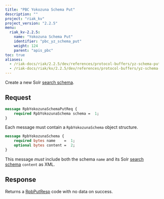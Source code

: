 ```yaml
---
title: "PBC Yokozuna Schema Put"
description: ""
project: "riak_kv"
project_version: "2.2.5"
menu:
  riak_kv-2.2.5:
    name: "Yokozuna Schema Put"
    identifier: "pbc_yz_schema_put"
    weight: 124
    parent: "apis_pbc"
toc: true
aliases:
  - /riak-docs/riak/2.2.5/dev/references/protocol-buffers/yz-schema-put
  - /riak-docs/riak/kv/2.2.5/dev/references/protocol-buffers/yz-schema-put
---
```


Create a new Solr [search schema]({{<baseurl>}}riak/kv/2.2.5/developing/usage/search-schemas).

## Request

```protobuf
message RpbYokozunaSchemaPutReq {
    required RpbYokozunaSchema schema =  1;
}
```

Each message must contain a `RpbYokozunaSchema` object structure.

```protobuf
message RpbYokozunaSchema {
    required bytes name    =  1;
    optional bytes content =  2;
}
```

This message *must* include both the schema `name` and its Solr [search schema]({{<baseurl>}}riak/kv/2.2.5/developing/usage/search-schemas) `content` as XML.

## Response

Returns a [RpbPutResp]({{<baseurl>}}riak/kv/2.2.5/developing/api/protocol-buffers/#message-codes) code with no data on success.
